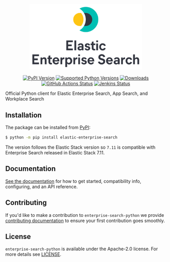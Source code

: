 <p align="center">
  <a href="https://github.com/elastic/enterprise-search-python">
    <img src="https://raw.githubusercontent.com/elastic/enterprise-search-python/master/assets/elastic-enterprise-search-logo.png" width="70%" alt="Elastic Enterprise Search" />
  </a>
</p>
<p align="center">
<a href="https://pypi.org/project/elastic-enterprise-search"><img src="https://img.shields.io/pypi/v/elastic-enterprise-search" alt="PyPI Version"></a>
<a href="https://pypi.org/project/elastic-enterprise-search"><img src="https://img.shields.io/badge/python-2.7%20%7C%203.6%20%7C%203.7%20%7C%203.8%20%7C%203.9-blue" alt="Supported Python Versions"></a>
<a href="https://pepy.tech/project/elastic-enterprise-search"><img src="https://pepy.tech/badge/elastic-enterprise-search" alt="Downloads"></a>
<a href="https://github.com/elastic/enterprise-search-python/actions?query=workflow%3ACI"><img src="https://img.shields.io/github/workflow/status/elastic/enterprise-search-python/CI?label=tests" alt="GitHub Actions Status"></a>
<a href="https://clients-ci.elastic.co/view/Python/job/elastic+enterprise-search-python+master"><img src="https://clients-ci.elastic.co/view/Python/job/elastic+enterprise-search-python+master/badge/icon?subject=intergration" alt="Jenkins Status"></a>
</p>

Official Python client for Elastic Enterprise Search, App Search, and Workplace Search

## Installation

The package can be installed from [PyPI](https://pypi.org/project/elastic-enterprise-search):

```bash
$ python -m pip install elastic-enterprise-search
```

The version follows the Elastic Stack version so `7.11` is compatible
with Enterprise Search released in Elastic Stack 7.11.

## Documentation

[See the documentation](https://www.elastic.co/guide/en/enterprise-search-clients/python) for how to get started,
compatibility info, configuring, and an API reference.

## Contributing

If you'd like to make a contribution to `enterprise-search-python` we 
provide [contributing documentation](https://github.com/elastic/enterprise-search-python/tree/master/CONTRIBUTING.md)
to ensure your first contribution goes smoothly.

## License

`enterprise-search-python` is available under the Apache-2.0 license.
For more details see [LICENSE](https://github.com/elastic/enterprise-search-python/blob/master/LICENSE).
